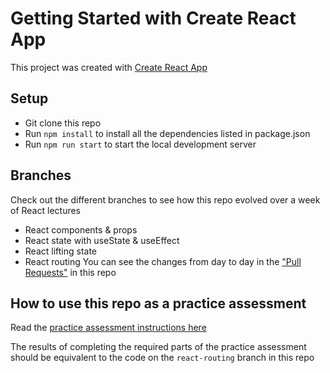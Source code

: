 # Getting Started with Create React App

This project was created with [Create React App](https://github.com/facebook/create-react-app)

## Setup
- Git clone this repo
- Run `npm install` to install all the dependencies listed in package.json
- Run `npm run start` to start the local development server

## Branches
Check out the different branches to see how this repo evolved over a week of React lectures
- React components & props
- React state with useState & useEffect
- React lifting state
- React routing
You can see the changes from day to day in the ["Pull Requests"](https://github.com/TechmongersNL/fs03-react/pulls) in this repo

## How to use this repo as a practice assessment
Read the [practice assessment instructions here](./AssessmentPractice.md)

The results of completing the required parts of the practice assessment should be equivalent to the code on the `react-routing` branch in this repo
